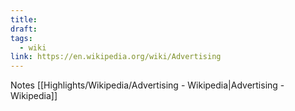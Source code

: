 ```yaml
---
title: 
draft: 
tags:
  - wiki
link: https://en.wikipedia.org/wiki/Advertising
---
```

Notes [[Highlights/Wikipedia/Advertising - Wikipedia|Advertising - Wikipedia]]

